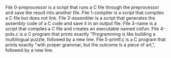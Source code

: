 File 0-preprocessor is a script that runs a C file through the preprocessor and save the result into another file.
File 1-compiler is a script that compiles a C file but does not link.
File 2-assembler is a script that generates the assembly code of a C code and save it in an output file.
File 3-name is a script that compiles a C file and creates an executable named cisfun.
File 4-puts.c is a C program that prints exactly "Programming is like building a multilingual puzzle, followed by a new line.
File 5-printf.c is a C program that prints exactly "with proper grammar, but the outcome is a piece of art,", followed by a new line.
